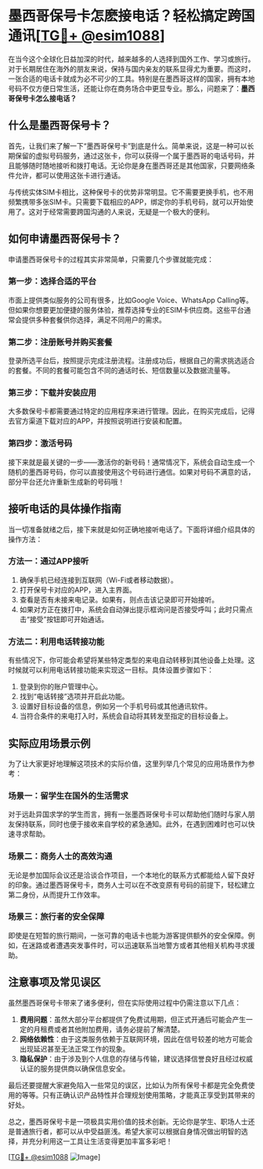 # 墨西哥保号卡怎麽接电话？轻松搞定跨国通讯[[TG💪+ @esim1088](https://t.me/s/esim1088)]

在当今这个全球化日益加深的时代，越来越多的人选择到国外工作、学习或旅行。对于长期居住在海外的朋友来说，保持与国内亲友的联系显得尤为重要。而这时，一张合适的电话卡就成为必不可少的工具。特别是在墨西哥这样的国家，拥有本地号码不仅方便日常生活，还能让你在商务场合中更显专业。那么，问题来了：**墨西哥保号卡怎么接电话？**

## 什么是墨西哥保号卡？

首先，让我们来了解一下“墨西哥保号卡”到底是什么。简单来说，这是一种可以长期保留的虚拟号码服务，通过这张卡，你可以获得一个属于墨西哥的电话号码，并且能够随时随地接听和拨打电话。无论你是身在墨西哥还是其他国家，只要网络条件允许，都可以使用这张卡进行通话。

与传统实体SIM卡相比，这种保号卡的优势非常明显。它不需要更换手机，也不用频繁携带多张SIM卡。只需要下载相应的APP，绑定你的手机号码，就可以开始使用了。这对于经常需要跨国沟通的人来说，无疑是一个极大的便利。

## 如何申请墨西哥保号卡？

申请墨西哥保号卡的过程其实非常简单，只需要几个步骤就能完成：

### 第一步：选择合适的平台

市面上提供类似服务的公司有很多，比如Google Voice、WhatsApp Calling等。但如果你想要更加便捷的服务体验，推荐选择专业的ESIM卡供应商。这些平台通常会提供多种套餐供你选择，满足不同用户的需求。

### 第二步：注册账号并购买套餐

登录所选平台后，按照提示完成注册流程。注册成功后，根据自己的需求挑选适合的套餐。不同的套餐可能包含不同的通话时长、短信数量以及数据流量等。

### 第三步：下载并安装应用

大多数保号卡都需要通过特定的应用程序来进行管理。因此，在购买完成后，记得去官方渠道下载对应的APP，并按照说明进行安装和配置。

### 第四步：激活号码

接下来就是最关键的一步——激活你的新号码！通常情况下，系统会自动生成一个随机的墨西哥号码，你可以直接使用这个号码进行通信。如果对号码不满意的话，部分平台还允许重新生成新的号码哦！

## 接听电话的具体操作指南

当一切准备就绪之后，接下来就是如何正确地接听电话了。下面将详细介绍具体的操作方法：

### 方法一：通过APP接听

1. 确保手机已经连接到互联网（Wi-Fi或者移动数据）。
2. 打开保号卡对应的APP，进入主界面。
3. 查看是否有未接来电记录。如果有，则点击该记录即可开始接听。
4. 如果对方正在拨打中，系统会自动弹出提示框询问是否接受呼叫；此时只需点击“接受”按钮即可开始通话。

### 方法二：利用电话转接功能

有些情况下，你可能会希望将某些特定类型的来电自动转移到其他设备上处理。这时候就可以利用电话转接功能来实现这一目标。具体设置步骤如下：

1. 登录到你的账户管理中心。
2. 找到“电话转接”选项并开启此功能。
3. 设置好目标设备的信息，例如另一个手机号码或其他通讯软件。
4. 当符合条件的来电打入时，系统会自动将其转发至指定的目标设备上。

## 实际应用场景示例

为了让大家更好地理解这项技术的实际价值，这里列举几个常见的应用场景作为参考：

### 场景一：留学生在国外的生活需求

对于远赴异国求学的学生而言，拥有一张墨西哥保号卡可以帮助他们随时与家人朋友保持联系，同时也便于接收来自学校的紧急通知。此外，在遇到困难时也可以快速寻求帮助。

### 场景二：商务人士的高效沟通

无论是参加国际会议还是洽谈合作项目，一个本地化的联系方式都能给人留下良好的印象。通过墨西哥保号卡，商务人士可以在不改变原有号码的前提下，轻松建立第二身份，从而提升工作效率。

### 场景三：旅行者的安全保障

即使是在短暂的旅行期间，一张可靠的电话卡也能为游客提供额外的安全保障。例如，在迷路或者遭遇突发事件时，可以迅速联系当地警方或者其他相关机构寻求援助。

## 注意事项及常见误区

虽然墨西哥保号卡带来了诸多便利，但在实际使用过程中仍需注意以下几点：

1. **费用问题**：虽然大部分平台都提供了免费试用期，但正式开通后可能会产生一定的月租费或者其他附加费用，请务必提前了解清楚。
2. **网络依赖性**：由于这类服务依赖于互联网环境，因此在信号较差的地方可能会出现延迟甚至无法正常工作的现象。
3. **隐私保护**：由于涉及到个人信息的存储与传输，建议选择信誉良好且经过权威认证的服务提供商以确保信息安全。

最后还要提醒大家避免陷入一些常见的误区，比如认为所有保号卡都是完全免费使用的等等。只有正确认识产品特性并合理规划使用策略，才能真正享受到其带来的好处。

总之，墨西哥保号卡是一项极具实用价值的技术创新。无论你是学生、职场人士还是普通旅行者，都可以从中受益匪浅。希望大家可以根据自身情况做出明智的选择，并充分利用这一工具让生活变得更加丰富多彩吧！

[[TG💪+ @esim1088](https://t.me/s/esim1088) ![Image](https://i.postimg.cc/4NQfJmqS/Snipaste-2025-05-13-00-14-12.png)]
